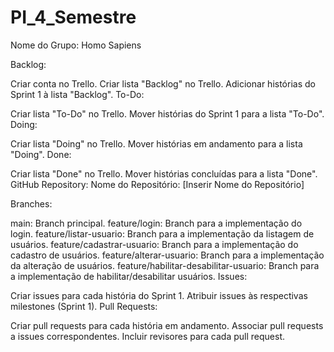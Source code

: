 # PI_4_Semestre

Nome do Grupo: Homo Sapiens

Backlog:

 Criar conta no Trello.
 Criar lista "Backlog" no Trello.
 Adicionar histórias do Sprint 1 à lista "Backlog".
To-Do:

 Criar lista "To-Do" no Trello.
 Mover histórias do Sprint 1 para a lista "To-Do".
Doing:

 Criar lista "Doing" no Trello.
 Mover histórias em andamento para a lista "Doing".
Done:

 Criar lista "Done" no Trello.
 Mover histórias concluídas para a lista "Done".
GitHub Repository:
Nome do Repositório: [Inserir Nome do Repositório]

Branches:

main: Branch principal.
feature/login: Branch para a implementação do login.
feature/listar-usuario: Branch para a implementação da listagem de usuários.
feature/cadastrar-usuario: Branch para a implementação do cadastro de usuários.
feature/alterar-usuario: Branch para a implementação da alteração de usuários.
feature/habilitar-desabilitar-usuario: Branch para a implementação de habilitar/desabilitar usuários.
Issues:

 Criar issues para cada história do Sprint 1.
 Atribuir issues às respectivas milestones (Sprint 1).
Pull Requests:

 Criar pull requests para cada história em andamento.
 Associar pull requests a issues correspondentes.
 Incluir revisores para cada pull request.

